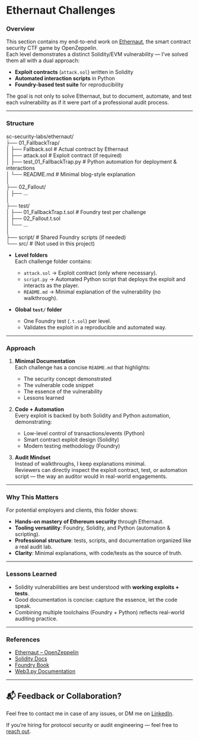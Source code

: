 # Ethernaut Challenges
### Overview

This section contains my end-to-end work on [Ethernaut](https://ethernaut.openzeppelin.com/), the smart contract security CTF game by OpenZeppelin.  
Each level demonstrates a distinct Solidity/EVM vulnerability — I’ve solved them all with a dual approach:
- **Exploit contracts** (`attack.sol`) written in Solidity
- **Automated interaction scripts** in Python
- **Foundry-based test suite** for reproducibility

The goal is not only to solve Ethernaut, but to document, automate, and test each vulnerability as if it were part of a professional audit process.

---
### Structure
sc-security-labs/ethernaut/  
├── 01_FallbackTrap/  
│ ├── Fallback.sol             # Actual contract by Ethernaut  
│ ├── attack.sol               # Exploit contract (if required)  
│ ├── test_01_FallbackTrap.py  # Python automation for deployment & interactions  
│ └── README.md                # Minimal blog-style explanation  
│  
├── 02_Fallout/  
│ ├── ...  
│  
├── test/  
│ ├── 01_FallbackTrap.t.sol # Foundry test per challenge  
│ ├── 02_Fallout.t.sol  
│ └── ...  
│  
├── script/ # Shared Foundry scripts (if needed)  
└── src/ # (Not used in this project)  

- **Level folders**  
  Each challenge folder contains:
  - `attack.sol` → Exploit contract (only where necessary).  
  - `script.py` → Automated Python script that deploys the exploit and interacts as the player.  
  - `README.md` → Minimal explanation of the vulnerability (no walkthrough).  

- **Global `test/` folder**  
  - One Foundry test (`.t.sol`) per level.  
  - Validates the exploit in a reproducible and automated way.  

---
### Approach
1. **Minimal Documentation**  
   Each challenge has a concise `README.md` that highlights:
   - The security concept demonstrated  
   - The vulnerable code snippet  
   - The essence of the vulnerability  
   - Lessons learned  

2. **Code + Automation**  
   Every exploit is backed by both Solidity and Python automation, demonstrating:
   - Low-level control of transactions/events (Python)  
   - Smart contract exploit design (Solidity)  
   - Modern testing methodology (Foundry)  

3. **Audit Mindset**  
   Instead of walkthroughs, I keep explanations minimal.  
   Reviewers can directly inspect the exploit contract, test, or automation script — the way an auditor would in real-world engagements.

---
### Why This Matters
For potential employers and clients, this folder shows:
- **Hands-on mastery of Ethereum security** through Ethernaut.  
- **Tooling versatility**: Foundry, Solidity, and Python (automation & scripting).  
- **Professional structure**: tests, scripts, and documentation organized like a real audit lab.  
- **Clarity**: Minimal explanations, with code/tests as the source of truth.

---
### Lessons Learned
- Solidity vulnerabilities are best understood with **working exploits + tests**.  
- Good documentation is concise: capture the essence, let the code speak.  
- Combining multiple toolchains (Foundry + Python) reflects real-world auditing practice.  

---
### References
- [Ethernaut – OpenZeppelin](https://ethernaut.openzeppelin.com/)  
- [Solidity Docs](https://docs.soliditylang.org/en/v0.8.30/)  
- [Foundry Book](https://book.getfoundry.sh/)  
- [Web3.py Documentation](https://web3py.readthedocs.io/)  

---
## 📬 Feedback or Collaboration?
Feel free to contact me in case of any issues, or DM me on [LinkedIn](https://www.linkedin.com/in/yprakash/).  

If you’re hiring for protocol security or audit engineering — feel free to [reach out](mailto:yprakash.518@gmail.com).
